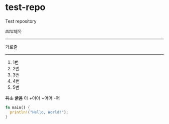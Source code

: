 # test-repo
Test repository

###제목

---
가로줄
***

1. 1번
3. 2번
5. 3번
2. 4번
4. 5번

~~취소~~
**굵음**
아
+아아
+어어
-어

```rust
fn main() {
  println!("Hello, World!");
}
```
